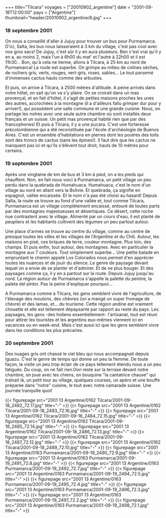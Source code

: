 +++
title="Tilcara"
voyages = ["20010902_argentine"]
date = "2001-09-18T12:00:00"
pays = ["Argentine"]
thumbnail="header/20010902_argentine/6.jpg"
+++
### 18 septembre 2001

On nous a conseillé d'aller à Jujuy pour trouver un bus pour Purmamarca. D'ici, 
Salta, les bus nous laisseraient à 3 km du village, c'est pas cool avec nos 
gros sacs! De Jujuy, c'est sûr il y en aura plusieurs. Ben c'est vrai qu'il 
y en a, au moins 2, mais l'un à 6h00 du mat' et l'autre à 22h00 et il est 11h30... 
Bon, qu'à cela ne tienne, allons à Tilcara, à 25 km au nord de Purmamarca! La 
route est superbe. On grimpe au milieu de colines sèches, de rochers gris, verts, 
rouges, vert-gris, roses, sables... Le tout parsemé d'immenses cactus hauts 
comme des arbustes.

Et puis, on arrive à Tilcara, à 2500 mètres d'altitude. A peine arrivés dans 
notre hôtel, on sait qu'on va s'y plaire. On se croirait dans un mas provençal, 
et en fait d'hôtel, il s'agit de petites maisons proches les unes des autres, 
accrochées à la montagne (il a d'ailleurs fallu grimper dur pour y arriver!), 
qui possèdent une salle commune et une grande cuisine. Nous, on partage les 
notres avec une seule autre chambre où sont installés deux français et un suisse. 
Un petit mas provençal habité rien que par des francophones! Et puis à Tilcara, 
il y a une pucara. C'est une forteresse précolombienne qui a été reconstituée 
par l'école d'archéologie de Buenos Aires. C'est un ensemble d'habitations en 
pierres dont les poutres des toits sont des troncs de cactus (sans les épines!). 
Il faut dire que les cactus ne manquent pas ici et qu'ils s'élèvent tout droit, 
hauts de 10 mètres pour certains.

### 19 septembre 2001

Après une vingtaine de km de bus et 3 km à pied, on a les pieds qui chauffent. 
Non, en fait nous voici à Purmamarca, un petit village un peu perdu dans la 
quebrada de Humahuaca. Humahuaca, c'est le nom d'un village au nord en allant 
vers la Bolivie. Et quebrada, ça signifie en espagnol, vallée encaissée. Et 
le nom n'a pas été choisi au hasard! Depuis Salta, la route se trouve au fond 
d'une vallée et, tout comme Tilcara, Purmamarca est un village complètement 
encaissé, entouré de toutes parts par des montagnes majestueuses et désertiques. 
Ce désert, cette roche nue contrastent avec le village. Alimenté par un cours 
d'eau, il est planté de peupliers et les habitants cultivent des légumes un 
peu partout autour.

Une place d'armes se trouve au centre du village, comme au centre de presque 
toutes les villes et les villages de l'Argentine et du Chili. Autour, les maisons 
en pisé, ces briques de terre, couleur montagne. Plus loin, des champs. Et puis 
enfin, tout autour, des montagnes. Avec en particulier la montagne aux 7 couleurs. 
Tout simplement superbe... Une petite balade en empruntant le chemin appelé 
Los Colorados nous permet d'en apprécier toutes les nuances et de jouir du silence. 
Le genre de paysage devant lequel on a envie de se planter et d'admirer. Et 
de ne plus bouger. Et des paysages comme ça, il y en a partout sur la route. 
Depuis Jujuy jusqu'au nord. La région autour de Purmamarca s'appelle la palette 
du peintre, la paleta del pintor. Pas la peine d'expliquer pourquoi...

A Purmamarca comme à Tilcara, les gens semblent vivre de l'agriculture, de 
l'élevage des moutons, des chèvres (on a mangé un super fromage de chèvre) et 
des lamas, et... du tourisme. Cette région andine est vraiment chouette et elle 
est tellement dépaysante par rapport au reste du pays. Les paysages, les gens 
-des Indiens essentiellement- l'artisanat, tout est réuni pour attirer les touristes 
et les argentins eux-mêmes viennent ici en vacances ou en week-end. Mais c'est 
aussi ici que les gens semblent vivre dans les conditions les plus précaires.

### 20 septembre 2001

Des nuages gris ont chassé le ciel bleu qui nous accompagnait depuis Iguazu. 
C'est le genre de temps qui donne un peu la flemme. De toute façon, la visite 
un peu trop éclair de ce pays tellement étendu nous a un peu fatigués. Du coup, 
on ne fait rien.Oon reste sur la terrase devant notre chambre, on joue avec 
les chiens, on bouquine "la cantatrice chauve" qui traînait là, un petit tour 
au village, quelques courses, un apéro et une bouffe préparée dans "notre" cuisine, 
le tout avec notre camarade suisse. Une journée tranquille quoi!


{{< figurepage src="2001 13 Argentine/0162 Tilcara/2001-09-18_2482_72.17.jpg" title="-"  >}}
{{< figurepage src="2001 13 Argentine/0162 Tilcara/2001-09-18_2483_72.16.jpg" title="-"  >}}
{{< figurepage src="2001 13 Argentine/0162 Tilcara/2001-09-18_2484_72.15.jpg" title="-"  >}}
{{< figurepage src="2001 13 Argentine/0162 Tilcara/2001-09-18_2485_72.14.jpg" title="-"  >}}
{{< figurepage src="2001 13 Argentine/0162 Tilcara/2001-09-18_2486_72.13.jpg" title="-"  >}}
{{< figurepage src="2001 13 Argentine/0162 Tilcara/2001-09-18_2487_72.12.jpg" title="-"  >}}
{{< figurepage src="2001 13 Argentine/0162 Tilcara/2001-09-18_2489_72.10.jpg" title="-"  >}}
{{< figurepage src="2001 13 Argentine/0163 Purmamarca/2001-09-19_2490_72.9.jpg" title="-"  >}}
{{< figurepage src="2001 13 Argentine/0163 Purmamarca/2001-09-19_2491_72.8.jpg" title="-"  >}}
{{< figurepage src="2001 13 Argentine/0163 Purmamarca/2001-09-19_2492_72.7.jpg" title="-"  >}}
{{< figurepage src="2001 13 Argentine/0163 Purmamarca/2001-09-19_2494_72.5.jpg" title="-"  >}}
{{< figurepage src="2001 13 Argentine/0163 Purmamarca/2001-09-19_2495_72.4.jpg" title="-"  >}}
{{< figurepage src="2001 13 Argentine/0163 Purmamarca/2001-09-19_2496_72.3.jpg" title="-"  >}}
{{< figurepage src="2001 13 Argentine/0163 Purmamarca/2001-09-19_2497_72.2.jpg" title="-"  >}}
{{< figurepage src="2001 13 Argentine/0163 Purmamarca/2001-09-19_2498_72.1.jpg" title="-"  >}}


